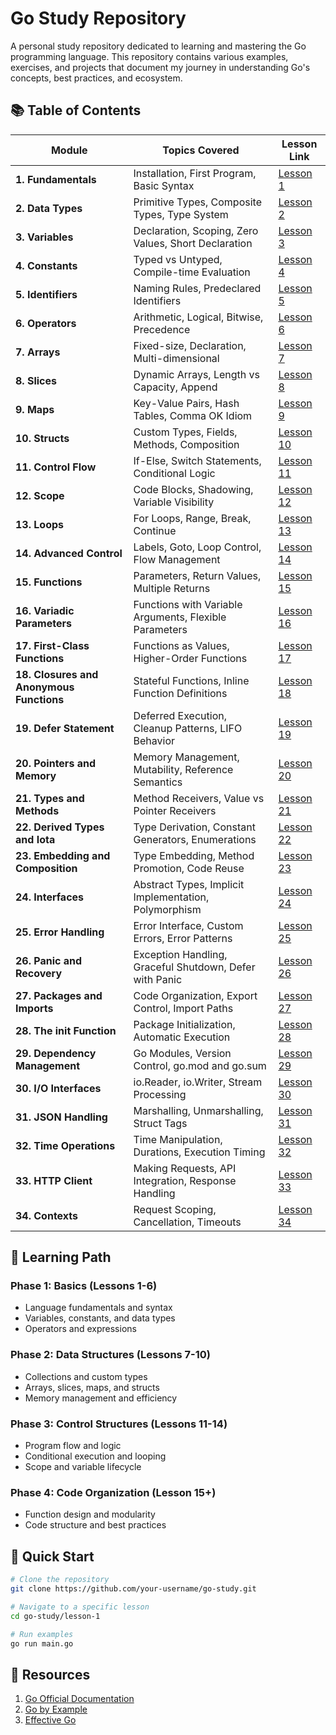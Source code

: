 # Go Study Repository

A personal study repository dedicated to learning and mastering the Go programming language. This repository contains various examples, exercises, and projects that document my journey in understanding Go's concepts, best practices, and ecosystem.

## 📚 Table of Contents

| Module | Topics Covered | Lesson Link |
|--------|----------------|-------------|
| **1. Fundamentals** | Installation, First Program, Basic Syntax | [Lesson 1](./lesson-1/) |
| **2. Data Types** | Primitive Types, Composite Types, Type System | [Lesson 2](./lesson-2/) |
| **3. Variables** | Declaration, Scoping, Zero Values, Short Declaration | [Lesson 3](./lesson-3/) |
| **4. Constants** | Typed vs Untyped, Compile-time Evaluation | [Lesson 4](./lesson-4/) |
| **5. Identifiers** | Naming Rules, Predeclared Identifiers | [Lesson 5](./lesson-5/) |
| **6. Operators** | Arithmetic, Logical, Bitwise, Precedence | [Lesson 6](./lesson-6/) |
| **7. Arrays** | Fixed-size, Declaration, Multi-dimensional | [Lesson 7](./lesson-7/) |
| **8. Slices** | Dynamic Arrays, Length vs Capacity, Append | [Lesson 8](./lesson-8/) |
| **9. Maps** | Key-Value Pairs, Hash Tables, Comma OK Idiom | [Lesson 9](./lesson-9/) |
| **10. Structs** | Custom Types, Fields, Methods, Composition | [Lesson 10](./lesson-10/) |
| **11. Control Flow** | If-Else, Switch Statements, Conditional Logic | [Lesson 11](./lesson-11/) |
| **12. Scope** | Code Blocks, Shadowing, Variable Visibility | [Lesson 12](./lesson-12/) |
| **13. Loops** | For Loops, Range, Break, Continue | [Lesson 13](./lesson-13/) |
| **14. Advanced Control** | Labels, Goto, Loop Control, Flow Management | [Lesson 14](./lesson-14/) |
| **15. Functions** | Parameters, Return Values, Multiple Returns | [Lesson 15](./lesson-15/) |
| **16. Variadic Parameters** | Functions with Variable Arguments, Flexible Parameters | [Lesson 16](./lesson-16/) |
| **17. First-Class Functions** | Functions as Values, Higher-Order Functions | [Lesson 17](./lesson-17/) |
| **18. Closures and Anonymous Functions** | Stateful Functions, Inline Function Definitions | [Lesson 18](./lesson-18/) |
| **19. Defer Statement** | Deferred Execution, Cleanup Patterns, LIFO Behavior | [Lesson 19](./lesson-19/) |
| **20. Pointers and Memory** | Memory Management, Mutability, Reference Semantics | [Lesson 20](./lesson-20/) |
| **21. Types and Methods** | Method Receivers, Value vs Pointer Receivers | [Lesson 21](./lesson-21/) |
| **22. Derived Types and Iota** | Type Derivation, Constant Generators, Enumerations | [Lesson 22](./lesson-22/) |
| **23. Embedding and Composition** | Type Embedding, Method Promotion, Code Reuse | [Lesson 23](./lesson-23/) |
| **24. Interfaces** | Abstract Types, Implicit Implementation, Polymorphism | [Lesson 24](./lesson-24/) |
| **25. Error Handling** | Error Interface, Custom Errors, Error Patterns | [Lesson 25](./lesson-25/) |
| **26. Panic and Recovery** | Exception Handling, Graceful Shutdown, Defer with Panic | [Lesson 26](./lesson-26/) |
| **27. Packages and Imports** | Code Organization, Export Control, Import Paths | [Lesson 27](./lesson-27/) |
| **28. The init Function** | Package Initialization, Automatic Execution | [Lesson 28](./lesson-28/) |
| **29. Dependency Management** | Go Modules, Version Control, go.mod and go.sum | [Lesson 29](./lesson-29/) |
| **30. I/O Interfaces** | io.Reader, io.Writer, Stream Processing | [Lesson 30](./lesson-30/) |
| **31. JSON Handling** | Marshalling, Unmarshalling, Struct Tags | [Lesson 31](./lesson-31/) |
| **32. Time Operations** | Time Manipulation, Durations, Execution Timing | [Lesson 32](./lesson-32/) |
| **33. HTTP Client** | Making Requests, API Integration, Response Handling | [Lesson 33](./lesson-33/) |
| **34. Contexts** | Request Scoping, Cancellation, Timeouts | [Lesson 34](./lesson-34/) |

## 🎯 Learning Path

### Phase 1: Basics (Lessons 1-6)
- Language fundamentals and syntax
- Variables, constants, and data types
- Operators and expressions

### Phase 2: Data Structures (Lessons 7-10)
- Collections and custom types
- Arrays, slices, maps, and structs
- Memory management and efficiency

### Phase 3: Control Structures (Lessons 11-14)
- Program flow and logic
- Conditional execution and looping
- Scope and variable lifecycle

### Phase 4: Code Organization (Lesson 15+)
- Function design and modularity
- Code structure and best practices

## 🚀 Quick Start

```bash
# Clone the repository
git clone https://github.com/your-username/go-study.git

# Navigate to a specific lesson
cd go-study/lesson-1

# Run examples
go run main.go
```

## 📖 Resources
1. [Go Official Documentation](https://go.dev/doc/)
2. [Go by Example](https://gobyexample.com/)
3. [Effective Go](https://go.dev/doc/effective_go)


